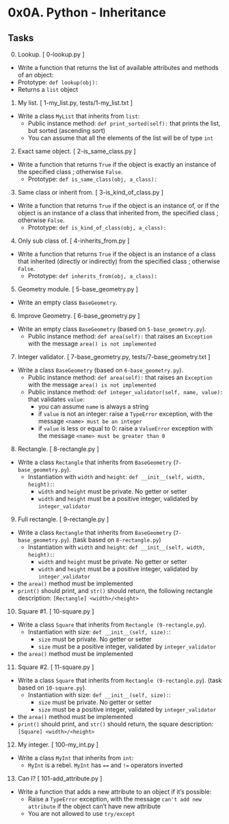 # 0x0A. Python - Inheritance

## Tasks
00. Lookup. [ 0-lookup.py ]
- Write a function that returns the list of available attributes and methods of an object:
 - Prototype: `def lookup(obj):`
 - Returns a `list` object

01. My list. [ 1-my_list.py, tests/1-my_list.txt ]
- Write a class `MyList` that inherits from `list`:
	- Public instance method: `def print_sorted(self):` that prints the list, but sorted (ascending sort)
	- You can assume that all the elements of the list will be of type `int`

02. Exact same object. [ 2-is_same_class.py ]
- Write a function that returns `True` if the object is exactly an instance of the specified class ; otherwise `False`.
	- Prototype: `def is_same_class(obj, a_class):`

03. Same class or inherit from. [ 3-is_kind_of_class.py ]
- Write a function that returns `True` if the object is an instance of, or if the object is an instance of a class that inherited from, the specified class ; otherwise `False`.
	- Prototype: `def is_kind_of_class(obj, a_class):`

04. Only sub class of. [ 4-inherits_from.py ]
- Write a function that returns `True` if the object is an instance of a class that inherited (directly or indirectly) from the specified class ; otherwise `False`.
	- Prototype: `def inherits_from(obj, a_class):`

05. Geometry module. [ 5-base_geometry.py ]
- Write an empty class `BaseGeometry`.

06. Improve Geometry. [ 6-base_geometry.py ]
- Write an empty class `BaseGeometry` (based on `5-base_geometry.py`).
	- Public instance method: `def area(self):` that raises an `Exception` with the message `area() is not implemented`

07. Integer validator. [ 7-base_geometry.py, tests/7-base_geometry.txt ]
- Write a class `BaseGeometry` (based on `6-base_geometry.py`).
	- Public instance method: `def area(self):` that raises an `Exception` with the message `area() is not implemented`
	- Public instance method: `def integer_validator(self, name, value):` that validates `value`:
		- you can assume `name` is always a string
		- if `value` is not an integer: raise a `TypeError` exception, with the message `<name> must be an integer`
		- if `value` is less or equal to 0: raise a `ValueError` exception with the message `<name> must be greater than 0`

08. Rectangle. [ 8-rectangle.py ]
- Write a class `Rectangle` that inherits from `BaseGeometry` (`7-base_geometry.py`).
	- Instantiation with `width` and `height`: `def __init__(self, width, height):`:
		- `width` and `height` must be private. No getter or setter
		- `width` and `height` must be a positive integer, validated by `integer_validator`

09. Full rectangle. [ 9-rectangle.py ]
- Write a class `Rectangle` that inherits from `BaseGeometry` (`7-base_geometry.py`). (task based on `8-rectangle.py`)
	- Instantiation with `width` and `height`: `def __init__(self, width, height):`:
		- `width` and `height` must be private. No getter or setter
		- `width` and `height` must be a positive integer, validated by `integer_validator`
- the `area()` method must be implemented
- `print()` should print, and `str()` should return, the following rectangle description: `[Rectangle] <width>/<height>`

10. Square #1. [ 10-square.py ]
- Write a class `Square` that inherits from `Rectangle (9-rectangle.py`).
	- Instantiation with size: `def __init__(self, size):`:
		- `size` must be private. No getter or setter
		- `size` must be a positive integer, validated by `integer_validator`
- the `area()` method must be implemented

11. Square #2. [ 11-square.py ]
- Write a class `Square` that inherits from `Rectangle (9-rectangle.py`). (task based on `10-square.py`).
	- Instantiation with size: `def __init__(self, size):`:
		- `size` must be private. No getter or setter
		- `size` must be a positive integer, validated by `integer_validator`
- the `area()` method must be implemented
- `print()` should print, and `str()` should return, the square description: `[Square] <width>/<height>`

12. My integer. [ 100-my_int.py ]
- Write a class `MyInt` that inherits from `int`:
	- `MyInt` is a rebel. `MyInt` has `==` and `!=` operators inverted

13. Can I? [ 101-add_attribute.py ]
- Write a function that adds a new attribute to an object if it’s possible:
	- Raise a `TypeError` exception, with the message `can't add new attribute` if the object can’t have new attribute
	- You are not allowed to use `try/except`

